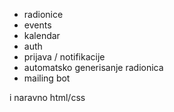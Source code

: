 - radionice
- events
- kalendar
- auth
- prijava / notifikacije
- automatsko generisanje radionica
- mailing bot



i naravno html/css

